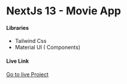 #  NextJs 13 - Movie App 


####  Libraries
- Tailwind Css
- Material UI ( Components)

####  Live Link 

<a href="https://movie-app-nextjs13.vercel.app/" target="_blank" > Go to live Project </a>
